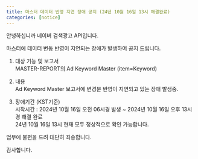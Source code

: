 ```yaml
---
title: 마스터 데이터 반영 지연 장애 공지 (24년 10월 16일 13시 해결완료)
categories: [notice]
---
```


안녕하십니까 네이버 검색광고 API입니다.<br>

마스터에 데이터 변동 반영이 지연되는 장애가 발생하여 공지 드립니다.<br>

1. 대상 기능 및 보고서 <br>
MASTER-REPORT의 Ad Keyword Master (item=Keyword)<br>

2. 내용<br>
Ad Keyword Master 보고서에 변경분 반영이 지연되고 있는 장애 발생중. <br>

3. 장애기간 (KST기준)<br>
시작시간 : 2024년 10월 16일 오전 06시경 발생 ~ 2024년 10월 16일 오후 13시경 해결 완료<br>
24년 10월 16일 13시 현재 모두 정상적으로 확인 가능합니다.

업무에 불편을 드려 대단히 죄송합니다.<br>

감사합니다.


